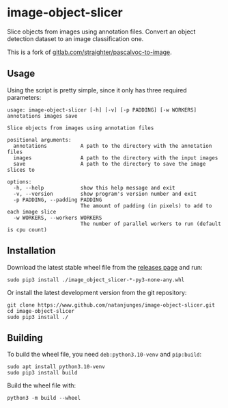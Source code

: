 # image-object-slicer
Slice objects from images using annotation files. Convert an object detection dataset to an image classification one.

This is a fork of [gitlab.com/straighter/pascalvoc-to-image](https://gitlab.com/straighter/pascalvoc-to-image).

## Usage
Using the script is pretty simple, since it only has three required parameters:


```
usage: image-object-slicer [-h] [-v] [-p PADDING] [-w WORKERS] annotations images save

Slice objects from images using annotation files

positional arguments:
  annotations           A path to the directory with the annotation files
  images                A path to the directory with the input images
  save                  A path to the directory to save the image slices to

options:
  -h, --help            show this help message and exit
  -v, --version         show program's version number and exit
  -p PADDING, --padding PADDING
                        The amount of padding (in pixels) to add to each image slice
  -w WORKERS, --workers WORKERS
                        The number of parallel workers to run (default is cpu count)
```

## Installation
Download the latest stable wheel file from the [releases page](https://github.com/natanjunges/image-object-slicer/releases) and run:
```shell
sudo pip3 install ./image_object_slicer-*-py3-none-any.whl
```

Or install the latest development version from the git repository:
```shell
git clone https://www.github.com/natanjunges/image-object-slicer.git
cd image-object-slicer
sudo pip3 install ./
```

## Building
To build the wheel file, you need `deb:python3.10-venv` and `pip:build`:
```shell
sudo apt install python3.10-venv
sudo pip3 install build
```

Build the wheel file with:
```shell
python3 -m build --wheel
```
